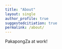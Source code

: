 ```yaml
---
title: "About"
layout: single
author_profile: true
suggestedcitiation: true
permalink: /about/
---
```


PakapongZa at work!